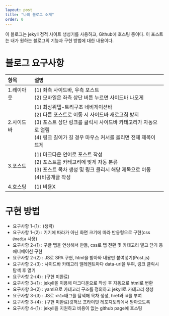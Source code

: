 ```yaml
---
layout: post
title: "나의 블로그 소개"
order: 0
---
```


이 블로그는 jekyll 정적 사이트 생성기를 사용하고, Github에 호스팅 중이다. 이 포스트는 내가 원하는 블로그의 기능과 구현 방법에 대한 내용이다.

# 블로그 요구사항

|항목|설명|
|:---|:---|
|1.레이아웃|(1) 좌측 사이드바, 우측 포스트<br>(2) 모바일은 좌측 상단 버튼 누르면 사이드바 나오게|
|2.사이드바|(1) 최상위탭-트리구조 네비게이션바<br>(2) 다른 포스트로 이동 시 사이드바 새로고침 방지<br>(3) 포스트 상단 링크를 클릭시 사이드바 카테고리가 자동으로 열림<br>(4) 링크 길이가 길 경우 마우스 커서를 올리면 전체 제목이 뜨게|
|3.포스트|(1) 마크다운 언어로 포스트 작성<br>(2) 포스트를 카테고리에 맞게 자동 분류<br>(3) 포스트 목차 생성 및 링크 클리시 해당 제목으로 이동<br>(4)비공개글 작성|
|4.호스팅|(1) 비용X|

# 구현 방법

* 요구사항 1-(1) : (생략)
* 요구사항 1-(2) : 기기에 따라가 아닌 화면 크기에 따라 반응형으로 구현(css `@media` 사용)
* 요구사항 2-(1) : 구글 탭을 연상해서 만듦, css로 탭 전환 및 카테고리 열고 닫기 등 애니메이션 구현
* 요구사항 2-(2) : JS로 SPA 구현, html을 받아와 내용만 붙여넣기(Post.js)
* 요구사항 2-(3) : 사이드바 카테고리 엘레멘트마다 data-url을 부여, 링크 클릭시 탐색 후 열기
* 요구사항 2-(4) : (구현 미완료)
* 요구사항 3-(1) : jekyll을 이용해 마크다운으로 작성 후 자동으로 html로 변환
* 요구사항 3-(2) : yaml으로 카테고리 구조를 정의하고 jekyll로 카테고리 생성
* 요구사항 3-(3) : JS로 `<h1>`태그를 탐색해 목차 생성, href와 id를 부여
* 요구사항 3-(4) : (구현 미완료)깃허브 프라이빗 레포지토리에서 받아오도록
* 요구사항 4-(1) : jekyll을 지원하고 비용이 없는 github page에 호스팅
